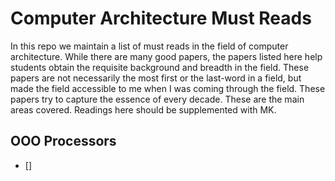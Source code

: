 # Computer Architecture Must Reads

In this repo we maintain a list of must reads in the field of computer architecture.
While there are many good papers, the papers listed here help students obtain the requisite background and breadth in the field.
These papers are not necessarily the most first or the last-word in a field, but made the field accessible to me when I was coming through the field. 
These papers try to capture the essence of every decade.  These are the main areas covered. Readings here should be supplemented with MK.


## OOO Processors
- []






